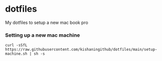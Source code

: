 # dotfiles
My dotfiles to setup a new mac book pro

### Setting up a new mac machine

```shell
curl -sSfL https://raw.githubusercontent.com/kishaningithub/dotfiles/main/setup-machine.sh | sh -s
```